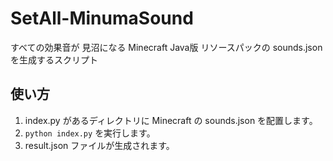 # SetAll-MinumaSound

すべての効果音が 見沼になる Minecraft Java版 リソースパックの sounds.json を生成するスクリプト

## 使い方

1. index.py があるディレクトリに Minecraft の sounds.json を配置します。
2. `python index.py` を実行します。
3. result.json ファイルが生成されます。
